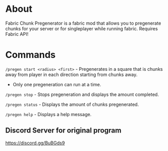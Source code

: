 
# About

Fabric Chunk Pregenerator is a fabric mod that allows you to pregenerate chunks for your server or for singleplayer while running fabric. Requires Fabric API!

# Commands

`/pregen start <radius> <first>` - Pregenerates in a square that is <radius> chunks away from player in each direction starting from <first> chunks away. 
  - Only one pregeneration can run at a time.

`/pregen stop` - Stops pregeneration and displays the amount completed.

`/pregen status` - Displays the amount of chunks pregenerated.

`/pregen help` - Displays a help message.

 

## Discord Server for original program

https://discord.gg/BuBGds9

